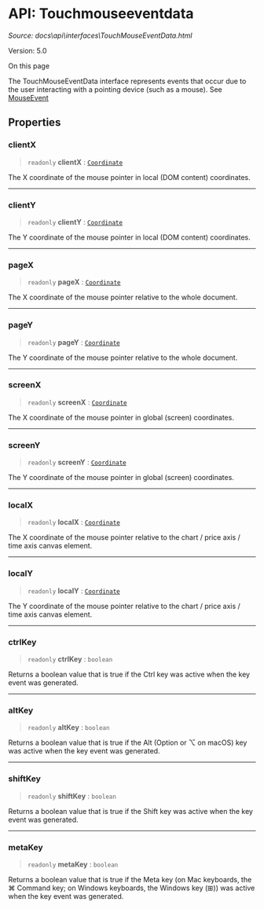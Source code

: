 # API: Touchmouseeventdata

*Source: docs\api\interfaces\TouchMouseEventData.html*

Version: 5.0

On this page

The TouchMouseEventData interface represents events that occur due to the user interacting with a pointing device (such as a mouse). See [MouseEvent](https://developer.mozilla.org/en-US/docs/Web/API/MouseEvent)

## Properties[​](TouchMouseEventData.html#properties "Direct link to Properties")

### clientX[​](TouchMouseEventData.html#clientx "Direct link to clientX")

> `readonly` **clientX** : [`Coordinate`](../type-aliases/Coordinate.md)

The X coordinate of the mouse pointer in local (DOM content) coordinates.

* * *

### clientY[​](TouchMouseEventData.html#clienty "Direct link to clientY")

> `readonly` **clientY** : [`Coordinate`](../type-aliases/Coordinate.md)

The Y coordinate of the mouse pointer in local (DOM content) coordinates.

* * *

### pageX[​](TouchMouseEventData.html#pagex "Direct link to pageX")

> `readonly` **pageX** : [`Coordinate`](../type-aliases/Coordinate.md)

The X coordinate of the mouse pointer relative to the whole document.

* * *

### pageY[​](TouchMouseEventData.html#pagey "Direct link to pageY")

> `readonly` **pageY** : [`Coordinate`](../type-aliases/Coordinate.md)

The Y coordinate of the mouse pointer relative to the whole document.

* * *

### screenX[​](TouchMouseEventData.html#screenx "Direct link to screenX")

> `readonly` **screenX** : [`Coordinate`](../type-aliases/Coordinate.md)

The X coordinate of the mouse pointer in global (screen) coordinates.

* * *

### screenY[​](TouchMouseEventData.html#screeny "Direct link to screenY")

> `readonly` **screenY** : [`Coordinate`](../type-aliases/Coordinate.md)

The Y coordinate of the mouse pointer in global (screen) coordinates.

* * *

### localX[​](TouchMouseEventData.html#localx "Direct link to localX")

> `readonly` **localX** : [`Coordinate`](../type-aliases/Coordinate.md)

The X coordinate of the mouse pointer relative to the chart / price axis / time axis canvas element.

* * *

### localY[​](TouchMouseEventData.html#localy "Direct link to localY")

> `readonly` **localY** : [`Coordinate`](../type-aliases/Coordinate.md)

The Y coordinate of the mouse pointer relative to the chart / price axis / time axis canvas element.

* * *

### ctrlKey[​](TouchMouseEventData.html#ctrlkey "Direct link to ctrlKey")

> `readonly` **ctrlKey** : `boolean`

Returns a boolean value that is true if the Ctrl key was active when the key event was generated.

* * *

### altKey[​](TouchMouseEventData.html#altkey "Direct link to altKey")

> `readonly` **altKey** : `boolean`

Returns a boolean value that is true if the Alt (Option or ⌥ on macOS) key was active when the key event was generated.

* * *

### shiftKey[​](TouchMouseEventData.html#shiftkey "Direct link to shiftKey")

> `readonly` **shiftKey** : `boolean`

Returns a boolean value that is true if the Shift key was active when the key event was generated.

* * *

### metaKey[​](TouchMouseEventData.html#metakey "Direct link to metaKey")

> `readonly` **metaKey** : `boolean`

Returns a boolean value that is true if the Meta key (on Mac keyboards, the ⌘ Command key; on Windows keyboards, the Windows key (⊞)) was active when the key event was generated.
